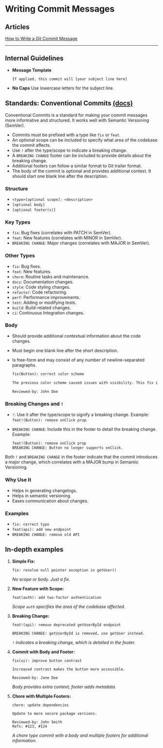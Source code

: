 # Writing Commit Messages

## Articles

[How to Write a Git Commit Message](https://cbea.ms/git-commit/#why-not-how)

---

## Internal Guidelines

- **Message Template**

  `If applied, this commit will [your subject line here]`

- **No Caps**
  Use lowercase letters for the subject line.

## Standards: Conventional Commits [(docs)](https://www.conventionalcommits.org/en/v1.0.0/#summary)

Conventional Commits is a standard for making your commit messages more informative and structured. It works well with Semantic Versioning (SemVer).

- Commits must be prefixed with a type like `fix` or `feat`.
- An optional scope can be included to specify what area of the codebase the commit affects.
- Use `!` after the type/scope to indicate a breaking change.
- A `BREAKING CHANGE` footer can be included to provide details about the breaking change.
- Additional footers can follow a similar format to Git trailer format.
- The body of the commit is optional and provides additional context. It should start one blank line after the description.

### Structure

- `<type>[optional scope]: <description>`
- `[optional body]`
- `[optional footer(s)]`

### Key Types

- `fix`: Bug fixes (correlates with PATCH in SemVer).
- `feat`: New features (correlates with MINOR in SemVer).
- `BREAKING CHANGE`: Major changes (correlates with MAJOR in SemVer).

### Other Types

- `fix`: Bug fixes.
- `feat`: New features.
- `chore`: Routine tasks and maintenance.
- `docs`: Documentation changes.
- `style`: Code styling changes.
- `refactor`: Code refactoring.
- `perf`: Performance improvements.
- `test`: Adding or modifying tests.
- `build`: Build-related changes.
- `ci`: Continuous Integration changes.

### Body

- Should provide additional contextual information about the code changes.
- Must begin one blank line after the short description.
- Is free-form and may consist of any number of newline-separated paragraphs.

  ```md
  fix(Button): correct color scheme

  The previous color scheme caused issues with visibility. This fix improves contrast for better readability.

  Reviewed-by: John Doe
  ```

### Breaking Changes and `!`

- `!`: Use it after the type/scope to signify a breaking change. Example: `feat!(Button): remove onClick prop`.
- `BREAKING CHANGE`: Include this in the footer to detail the breaking change. Example:

  ```md
  feat!(Button): remove onClick prop
  BREAKING CHANGE: Button no longer supports onClick.
  ```

Both `!` and `BREAKING CHANGE` in the footer indicate that the commit introduces a major change, which correlates with a MAJOR bump in Semantic Versioning.

### Why Use It

- Helps in generating changelogs.
- Helps in semantic versioning.
- Eases communication about changes.

### Examples

- `fix: correct typo`
- `feat(api): add new endpoint`
- `BREAKING CHANGE: remove old API`

## In-depth examples

1. **Simple Fix:**

   ```git
   fix: resolve null pointer exception in getUser()
   ```

   _No scope or body. Just a fix._

2. **New Feature with Scope:**

   ```git
   feat(auth): add two-factor authentication
   ```

   _Scope `auth` specifies the area of the codebase affected._

3. **Breaking Change:**

   ```git
   feat!(api): remove deprecated getUserById endpoint

   BREAKING CHANGE: getUserById is removed, use getUser instead.
   ```

   _`!` indicates a breaking change, which is detailed in the footer._

4. **Commit with Body and Footer:**

   ```git
   fix(ui): improve button contrast

   Increased contrast makes the button more accessible.

   Reviewed-by: Jane Doe
   ```

   _Body provides extra context; footer adds metadata._

5. **Chore with Multiple Footers:**

   ```git
   chore: update dependencies

   Update to more secure package versions.

   Reviewed-by: John Smith
   Refs: #123, #124
   ```

   _A chore type commit with a body and multiple footers for additional information._
